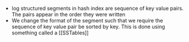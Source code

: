 - log structured segments in hash index are sequence of key value pairs. The pairs appear in the order they were written 
- We change the format of the segment such that we require the sequence of key value pair be sorted by key. This is done using something called a [[SSTables]]